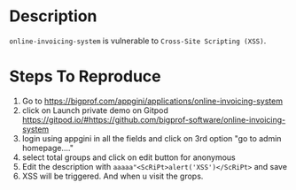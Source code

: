 # Description

`online-invoicing-system` is vulnerable to `Cross-Site Scripting (XSS)`.

# Steps To Reproduce

1. Go to https://bigprof.com/appgini/applications/online-invoicing-system
2. click on Launch private demo on Gitpod https://gitpod.io/#https://github.com/bigprof-software/online-invoicing-system
3. login using appgini in all the fields and click on 3rd option "go to admin homepage...."
4. select total groups and click on edit button for anonymous
5. Edit the description with `aaaaa"<ScRiPt>alert('XSS')</ScRiPt>` and save
6. XSS will be triggered. And when u visit the grops. 
